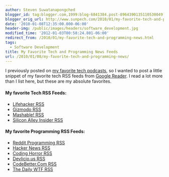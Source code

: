 ```yaml
---
author: Steven Suwatanapongched
blogger_id: tag:blogger.com,1999:blog-6841384.post-8964390135110530049
blogger_orig_url: http://www.sunpech.com/2010/01/my-favorite-tech-and-programming-news.html
date: '2010-01-08T12:35:00.000-06:00'
header-img: /public/images/headers/software_development.jpg
modified_time: '2012-01-03T00:58:24.801-06:00'
redirect_from: /2010/01/my-favorite-tech-and-programming-news.html
tags:
  - Software Development
title: My Favorite Tech and Programming News Feeds
url: /2010/01/08/my-favorite-tech-and-programming-news/
---
```



I previously posted on <a href="2009/12/hooked-on-tech-podcasts">my favorite tech podcasts</a>, so I wanted to post a little snippet of my favorite tech RSS feeds from <a href="http://reader.google.com/">Google Reader</a>.  I read a lot more than I list here, but these are my absolute favorites.

#### My favorite Tech RSS Feeds:
<ul>
    <li><a href="http://lifehacker.com/index.xml">Lifehacker RSS</a>
  </li>
    <li><a href="http://gizmodo.com/index.xml">Gizmodo RSS</a>
  </li>
    <li><a href="http://feeds2.feedburner.com/Mashable">Mashable! RSS</a></li>
    <li><a href="http://feedproxy.google.com/typepad/alleyinsider/silicon_alley_insider">Silicon Alley Insider RSS</a>
  </li>
</ul>

#### My favorite Programming RSS Feeds:
<ul>
    <li><a href="http://www.reddit.com/r/programming/.rss">Reddit Programming RSS</a>
  </li>
    <li><a href="http://news.ycombinator.com/rss">Hacker News RSS</a>
  </li>
    <li><a href="http://feeds.feedburner.com/codinghorror">Coding Horror RSS</a>
  </li>
    <li><a href="http://feeds.feedburner.com/Devlicious">Devlicio.us RSS</a>
  </li>
    <li><a href="http://feeds.feedburner.com/CodeBetter">CodeBetter.Com RSS</a></li>
    <li><a href="http://syndication.thedailywtf.com/TheDailyWtf">The Daily WTF RSS</a>
  </li>
</ul>